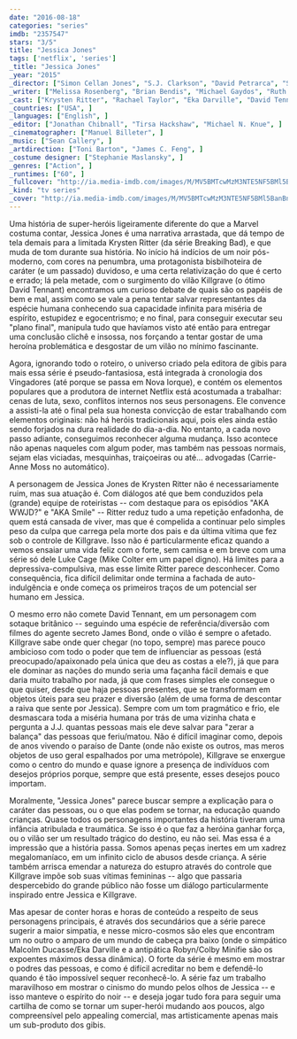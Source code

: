 ```yaml
---
date: "2016-08-18"
categories: "series"
imdb: "2357547"
stars: "3/5"
title: "Jessica Jones"
tags: ['netflix', 'series']
_title: "Jessica Jones"
_year: "2015"
_director: ["Simon Cellan Jones", "S.J. Clarkson", "David Petrarca", "Stephen Surjik", ]
_writer: ["Melissa Rosenberg", "Brian Bendis", "Michael Gaydos", "Ruth Atkinson", "Otto Binder", "Stan Lee", "Joe Orlando", "John Byrne", "Chris Claremont", ]
_cast: ["Krysten Ritter", "Rachael Taylor", "Eka Darville", "David Tennant", ]
_countries: ["USA", ]
_languages: ["English", ]
_editor: ["Jonathan Chibnall", "Tirsa Hackshaw", "Michael N. Knue", ]
_cinematographer: ["Manuel Billeter", ]
_music: ["Sean Callery", ]
_artdirection: ["Toni Barton", "James C. Feng", ]
_costume designer: ["Stephanie Maslansky", ]
_genres: ["Action", ]
_runtimes: ["60", ]
_fullcover: "http://ia.media-imdb.com/images/M/MV5BMTcwMzM3NTE5NF5BMl5BanBnXkFtZTgwNjUwNDkwNzE@.jpg"
_kind: "tv series"
_cover: "http://ia.media-imdb.com/images/M/MV5BMTcwMzM3NTE5NF5BMl5BanBnXkFtZTgwNjUwNDkwNzE@._V1._SX97_SY140_.jpg"
---
```

Uma história de super-heróis ligeiramente diferente do que a Marvel costuma contar, Jessica Jones é uma narrativa arrastada, que dá tempo de tela demais para a limitada Krysten Ritter (da série Breaking Bad), e que muda de tom durante sua história. No início há indícios de um noir pós-moderno, com cores na penumbra, uma protagonista bisbilhoteira de caráter (e um passado) duvidoso, e uma certa relativização do que é certo e errado; lá pela metade, com o surgimento do vilão Killgrave (o ótimo David Tennant) encontramos um curioso debate de quais são os papéis de bem e mal, assim como se vale a pena tentar salvar representantes da espécie humana conhecendo sua capacidade infinita para miséria de espírito, estupidez e egocentrismo; e no final, para conseguir executar seu "plano final", manipula tudo que havíamos visto até então para entregar uma conclusão clichê e insossa, nos forçando a tentar gostar de uma heroína problemática e desgostar de um vilão no mínimo fascinante.

Agora, ignorando todo o roteiro, o universo criado pela editora de gibis para mais essa série é pseudo-fantasiosa, está integrada à cronologia dos Vingadores (até porque se passa em Nova Iorque), e contém os elementos populares que a produtora de internet Netflix está acostumada a trabalhar: cenas de luta, sexo, conflitos internos nos seus personagens. Ele convence a assisti-la até o final pela sua honesta convicção de estar trabalhando com elementos originais: não há heróis tradicionais aqui, pois eles ainda estão sendo forjados na dura realidade do dia-a-dia. No entanto, a cada novo passo adiante, conseguimos reconhecer alguma mudança. Isso acontece não apenas naqueles com algum poder, mas também nas pessoas normais, sejam elas viciadas, mesquinhas, traiçoeiras ou até... advogadas (Carrie-Anne Moss no automático).

A personagem de Jessica Jones de Krysten Ritter não é necessariamente ruim, mas sua atuação é. Com diálogos até que bem conduzidos pela (grande) equipe de roteiristas -- com destaque para os episódios "AKA WWJD?" e "AKA Smile" -- Ritter reduz tudo a uma repetição enfadonha, de quem está cansada de viver, mas que é compelida a continuar pelo simples peso da culpa que carrega pela morte dos pais e da última vítima que fez sob o controle de Killgrave. Isso não é particularmente eficaz quando a vemos ensaiar uma vida feliz com o forte, sem camisa e em breve com uma série só dele Luke Cage (Mike Colter em um papel digno). Há limites para a depressiva-compulsiva, mas esse limite Ritter parece desconhecer. Como consequência, fica difícil delimitar onde termina a fachada de auto-indulgência e onde começa os primeiros traços de um potencial ser humano em Jessica.

O mesmo erro não comete David Tennant, em um personagem com sotaque britânico -- seguindo uma espécie de referência/diversão com filmes do agente secreto James Bond, onde o vilão é sempre o afetado. Killgrave sabe onde quer chegar (no topo, sempre) mas parece pouco ambicioso com todo o poder que tem de influenciar as pessoas (está preocupado/apaixonado pela única que deu as costas a ele?), já que para ele dominar as nações do mundo seria uma façanha fácil demais e que daria muito trabalho por nada, já que com frases simples ele consegue o que quiser, desde que haja pessoas presentes, que se transformam em objetos úteis para seu prazer e diversão (além de uma forma de descontar a raiva que sente por Jessica). Sempre com um tom pragmático e frio, ele desmascara toda a miséria humana por trás de uma vizinha chata e pergunta a J.J. quantas pessoas mais ele deve salvar para "zerar a balança" das pessoas que feriu/matou. Não é difícil imaginar como, depois de anos vivendo o paraíso de Dante (onde não existe os outros, mas meros objetos de uso geral espalhados por uma metrópole), Killgrave se enxergue como o centro do mundo e quase ignore a presença de indivíduos com desejos próprios porque, sempre que está presente, esses desejos pouco importam.

Moralmente, "Jessica Jones" parece buscar sempre a explicação para o caráter das pessoas, ou o que elas podem se tornar, na educação quando crianças. Quase todos os personagens importantes da história tiveram uma infância atribulada e traumática. Se isso é o que faz a heróina ganhar força, ou o vilão ser um resultado trágico do destino, eu não sei. Mas essa é a impressão que a história passa. Somos apenas peças inertes em um xadrez megalomaníaco, em um infinito ciclo de abusos desde criança. A série também arrisca emendar a natureza do estupro através do controle que Killgrave impõe sob suas vítimas femininas -- algo que passaria despercebido do grande público não fosse um diálogo particularmente inspirado entre Jessica e Killgrave.

Mas apesar de conter horas e horas de conteúdo a respeito de seus personagens principais, é através dos secundários que a série parece sugerir a maior simpatia, e nesse micro-cosmos são eles que encontram um no outro o amparo de um mundo de cabeça pra baixo (onde o simpático Malcolm Ducasse/Eka Darville e a antipática Robyn/Colby Minifie são os expoentes máximos dessa dinâmica). O forte da série é mesmo em mostrar o podres das pessoas, e como é difícil acreditar no bem e defendê-lo quando é tão impossível sequer reconhecê-lo. A série faz um trabalho maravilhoso em mostrar o cinismo do mundo pelos olhos de Jessica -- e isso manteve o espírito do noir -- e deseja jogar tudo fora para seguir uma cartilha de como se tornar um super-herói mudando aos poucos, algo compreensível pelo appealing comercial, mas artisticamente apenas mais um sub-produto dos gibis.
